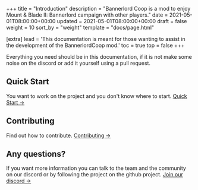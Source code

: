 +++
title = "Introduction"
description = "Bannerlord Coop is a mod to enjoy Mount & Blade II: Bannerlord campaign with other players."
date = 2021-05-01T08:00:00+00:00
updated = 2021-05-01T08:00:00+00:00
draft = false
weight = 10
sort_by = "weight"
template = "docs/page.html"

[extra]
lead = 'This documentation is meant for those wanting to assist in the development of the BannerlordCoop mod.'
toc = true
top = false
+++

Everything you need should be in this documentation, if it is not make some noise on the discord or add it yourself using a pull request.

## Quick Start

You want to work on the project and you don't know where to start. [Quick Start →](../quick-start/)

## Contributing

Find out how to contribute. [Contributing →](../../contributing/how-to-contribute/)

## Any questions?

If you want more information you can talk to the team and the community on our discord or by following the project on the github project. [Join our discord →](//discord.gg/VXqGyT8)
